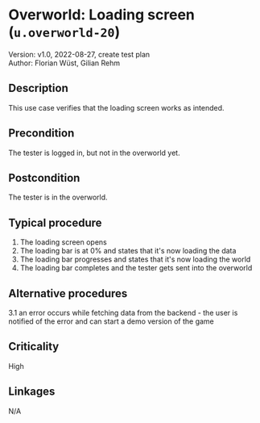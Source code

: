 # Overworld: Loading screen (`u.overworld-20`)

Version: v1.0, 2022-08-27, create test plan \
Author: Florian Wüst, Gilian Rehm

## Description

This use case verifies that the loading screen works as intended.  

## Precondition

The tester is logged in, but not in the overworld yet.

## Postcondition

The tester is in the overworld.

## Typical procedure

1. The loading screen opens  
2. The loading bar is at 0% and states that it's now loading the data
3. The loading bar progresses and states that it's now loading the world
4. The loading bar completes and the tester gets sent into the overworld

## Alternative procedures

3.1 an error occurs while fetching data from the backend - the user is notified of the error and can start a demo version of the game

## Criticality

High

## Linkages

N/A
